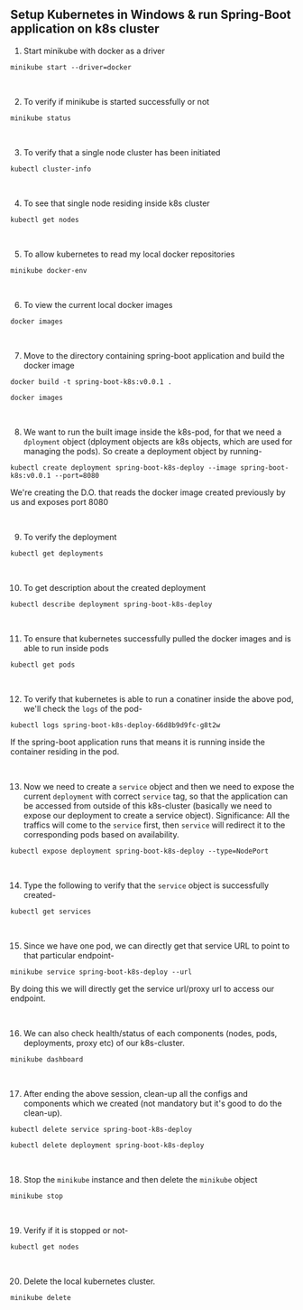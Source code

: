 ## Setup Kubernetes in Windows & run Spring-Boot application on k8s cluster

1. Start minikube with docker as a driver
```
minikube start --driver=docker
```
<br>

2. To verify if minikube is started successfully or not
```
minikube status
```
<br>

3. To verify that a single node cluster has been initiated
```
kubectl cluster-info
```
<br>

4. To see that single node residing inside k8s cluster
```
kubectl get nodes
```
<br>

5. To allow kubernetes to read my local docker repositories
```
minikube docker-env
```
<br>

6. To view the current local docker images
```
docker images
```
<br>

7. Move to the directory containing spring-boot application and build the docker image
```
docker build -t spring-boot-k8s:v0.0.1 .
```
```
docker images
```
<br>

8. We want to run the built image inside the k8s-pod, for that we need a `dployment` object (dployment objects are k8s objects, which are used for managing the pods). So create a deployment object by running-
```
kubectl create deployment spring-boot-k8s-deploy --image spring-boot-k8s:v0.0.1 --port=8080
```
We're creating the D.O. that reads the docker image created previously by us and exposes port 8080

<br>

9. To verify the deployment
```
kubectl get deployments
```
<br>

10. To get description about the created deployment
```
kubectl describe deployment spring-boot-k8s-deploy
```
<br>

11. To ensure that kubernetes successfully pulled the docker images and is able to run inside pods
```
kubectl get pods
```
<br>

12. To verify that kubernetes is able to run a conatiner inside the above pod, we'll check the `logs` of the pod-
```
kubectl logs spring-boot-k8s-deploy-66d8b9d9fc-g8t2w
```
If the spring-boot application runs that means it is running inside the container residing in the pod.

<br>

13. Now we need to create a `service` object and then we need to expose the current `deployment` with correct `service` tag, so that the application can be accessed from outside of this k8s-cluster (basically we need to expose our deployment to create a service object). Significance: All the traffics will come to the `service` first, then `service` will redirect it to the corresponding pods based on availability.
```
kubectl expose deployment spring-boot-k8s-deploy --type=NodePort
```
<br>

14. Type the following to verify that the `service` object is successfully created-
```
kubectl get services
```
<br>

15. Since we have one pod, we can directly get that service URL to point to that particular endpoint-
```
minikube service spring-boot-k8s-deploy --url
```
  By doing this we will directly get the service url/proxy url to access our endpoint.
 
<br>

16. We can also check health/status of each components (nodes, pods, deployments, proxy etc) of our k8s-cluster.
```
minikube dashboard
```
<br>

17. After ending the above session, clean-up all the configs and components which we created (not mandatory but it's good to do the clean-up).
```
kubectl delete service spring-boot-k8s-deploy
```
```
kubectl delete deployment spring-boot-k8s-deploy
```
<br>

18. Stop the `minikube` instance and then delete the `minikube` object
```
minikube stop
```
<br>

19. Verify if it is stopped or not-
```
kubectl get nodes
```
<br>

20. Delete the local kubernetes cluster.
```
minikube delete
```

